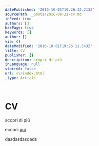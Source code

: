 ```yaml
---
datePublished: '2016-10-01T19:26:12.213Z'
sourcePath: _posts/2016-08-21-cv.md
inFeed: true
authors: []
hasPage: true
keywords: []
author: []
via: {}
dateModified: '2016-10-01T19:26:11.543Z'
title: CV
publisher: {}
description: scopri di più
inLanguage: null
starred: false
url: cv/index.html
_type: Article

---
```

# CV

scopri di più

eccoci [qui][0]

dasdasdasdads

[0]: /cv/ "CV"
